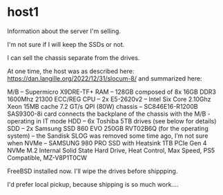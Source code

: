 # host1
Information about the server I'm selling.

I'm not sure if I will keep the SSDs or not.

I can sell the chassis separate from the drives.

At one time, the host was as described here: https://dan.langille.org/2022/12/31/slocum-8/ and summarized here:

M/B – Supermicro X9DRE-TF+
RAM – 128GB composed of 8x 16GB DDR3 1600Mhz 21300 ECC/REG
CPU – 2x E5-2620v2 – Intel Six Core 2.10Ghz Xeon 15MB cache 7.2 GT/s QPI (80W)
chassis – SC846E16-R1200B
SAS9300-8i card connects the backplane of the chassis with the M/B - operating in IT mode
HDD – 6x Toshiba 5TB drives (see below for details)
SDD – 2x Samsung SSD 860 EVO 250GB RVT02B6Q (for the operating system) – the Sandisk SLOG was removed some time ago, I’m not sure when
NVMe – SAMSUNG 980 PRO SSD with Heatsink 1TB PCIe Gen 4 NVMe M.2 Internal Solid State Hard Drive, Heat Control, Max Speed, PS5 Compatible, MZ-V8P1T0CW

FreeBSD installed now. I'll wipe the drives before shippping.

I'd prefer local pickup, because shipping is so much work....
